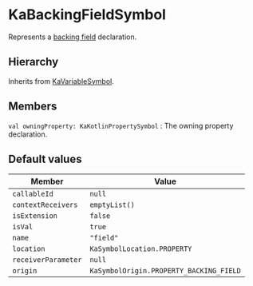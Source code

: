# KaBackingFieldSymbol

Represents a [backing field](https://kotlinlang.org/docs/properties.html#backing-fields) declaration.

## Hierarchy

Inherits from [KaVariableSymbol](KaVariableSymbol.md).

## Members

`val owningProperty: KaKotlinPropertySymbol`
: The owning property declaration.

## Default values

| Member              | Value                                   |
|---------------------|-----------------------------------------|
| `callableId`        | `null`                                  |
| `contextReceivers`  | `emptyList()`                           |
| `isExtension`       | `false`                                 |
| `isVal`             | `true`                                  |
| `name`              | `"field"`                               |
| `location`          | `KaSymbolLocation.PROPERTY`             |
| `receiverParameter` | `null`                                  |
| `origin`            | `KaSymbolOrigin.PROPERTY_BACKING_FIELD` |